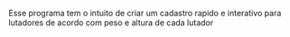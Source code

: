 Esse programa tem o intuito de criar um cadastro rapido e interativo para lutadores de acordo com peso e altura de cada lutador